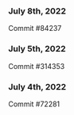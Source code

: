 ### July 8th, 2022

Commit #84237

### July 5th, 2022

Commit #314353


### July 4th, 2022

Commit #72281
